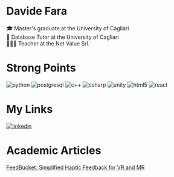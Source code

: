 # Davide Fara
🎓 Master's graduate at the University of Cagliari  
💾 Database Tutor at the University of Cagliari  
🧑🏻‍💻 Teacher at the Net Value Srl. 

# Strong Points
![python](https://img.shields.io/badge/python-3776AB?style=for-the-badge&logo=python&logoColor=white) ![postgresql](https://img.shields.io/badge/postgresql-4169E1?style=for-the-badge&logo=postgresql&logoColor=white) ![c++](https://img.shields.io/badge/c++-00599C?style=for-the-badge&logo=c++&logoColor=white) ![csharp](https://img.shields.io/badge/csharp-239120?style=for-the-badge&logo=csharp&logoColor=white) ![unity](https://img.shields.io/badge/unity-FFFFFF?style=for-the-badge&logo=unity&logoColor=black) ![html5](https://img.shields.io/badge/html5-E34F26?style=for-the-badge&logo=html5&logoColor=white) ![react](https://img.shields.io/badge/react-61DAFB?style=for-the-badge&logo=react&logoColor=black)

# My Links
[![linkedin](https://img.shields.io/badge/linkedin-0A66C2?style=for-the-badge&logo=linkedin&logoColor=white)](https://www.linkedin.com/in/davide-fara-746679199/)

# Academic Articles
[FeedBucket: Simplified Haptic Feedback for VR and MR
](https://dl.acm.org/doi/abs/10.1145/3399715.3399947)
